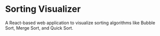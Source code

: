# Sorting Visualizer

A React-based web application to visualize sorting algorithms like Bubble Sort, Merge Sort, and Quick Sort.

